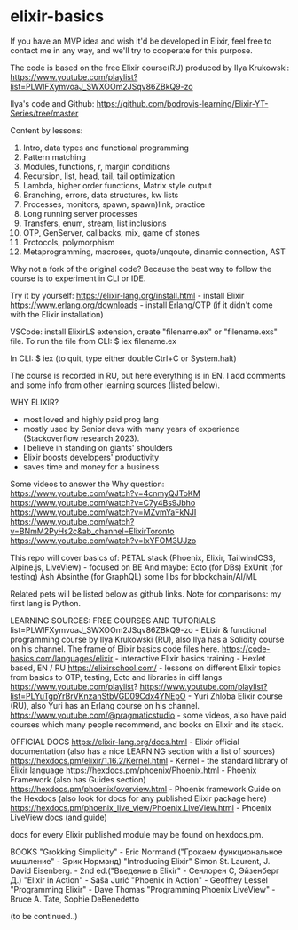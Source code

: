 # elixir-basics
If you have an MVP idea and wish it'd be developed in Elixir, 
feel free to contact me in any way, and we'll try to cooperate for this purpose.

The code is based on the free Elixir course(RU) produced by Ilya Krukowski: https://www.youtube.com/playlist?list=PLWlFXymvoaJ_SWXOOm2JSqv86ZBkQ9-zo

Ilya's code and Github:
https://github.com/bodrovis-learning/Elixir-YT-Series/tree/master

Content by lessons:
1. Intro, data types and functional programming
2. Pattern matching
3. Modules, functions, r, margin conditions
4. Recursion, list, head, tail, tail optimization
5. Lambda, higher order functions, Matrix style output
6. Branching, errors, data structures, kw lists
7. Processes, monitors, spawn, spawn)link, practice
8. Long running server processes
9. Transfers, enum, stream, list inclusions
10. OTP, GenServer, callbacks, mix, game of stones
11. Protocols, polymorphism
12. Metaprogramming, macroses, quote/unqoute, dinamic connection, AST

Why not a fork of the original code? Because the best way to follow the course is to experiment in CLI or IDE.

Try it by yourself:
https://elixir-lang.org/install.html - install Elixir
https://www.erlang.org/downloads - install Erlang/OTP (if it didn't come with the Elixir installation)

VSCode: install ElixirLS extension, create "filename.ex" or "filename.exs" file.
To run the file from CLI: $ iex filename.ex

In CLI: $ iex   (to quit, type either double Ctrl+C or System.halt)

The course is recorded in RU, but here everything is in EN.
I add comments and some info from other learning sources (listed below).

WHY ELIXIR?
- most loved and highly paid prog lang
- mostly used by Senior devs with many years of experience (Stackoverflow research 2023).
- I believe in standing on giants' shoulders
- Elixir boosts developers' productivity
- saves time and money for a business

Some videos to answer the Why question:
https://www.youtube.com/watch?v=4cnmyQJToKM
https://www.youtube.com/watch?v=C7y4Bs9Jbho
https://www.youtube.com/watch?v=MZvmYaFkNJI
https://www.youtube.com/watch?v=BNmM2PyHs2c&ab_channel=ElixirToronto
https://www.youtube.com/watch?v=lxYFOM3UJzo

This repo will cover basics of:
PETAL stack (Phoenix, Elixir, TailwindCSS, Alpine.js, LiveView) - focused on BE
And maybe:
Ecto (for DBs)
ExUnit (for testing)
Ash
Absinthe (for GraphQL)
some libs for blockchain/AI/ML

Related pets will be listed below as github links.
Note for comparisons: my first lang is Python.

LEARNING SOURCES:
FREE COURSES AND TUTORIALS
list=PLWlFXymvoaJ_SWXOOm2JSqv86ZBkQ9-zo - ELixir & functional programming course by Ilya Krukowski (RU), also Ilya has a Solidity course on his channel. The frame of Elixir basics code files here.
https://code-basics.com/languages/elixir - interactive Elixir basics training - Hexlet based, EN / RU
https://elixirschool.com/ - lessons on different Elixir topics from basics to OTP, testing, Ecto and libraries in diff langs
https://www.youtube.com/playlist?
https://www.youtube.com/playlist?list=PLYuTgpYrBrVKnzanStbVGD09Cdx4YNEpO - Yuri Zhloba Elixir course (RU), also Yuri has an Erlang course on his channel.
https://www.youtube.com/@pragmaticstudio - some videos, also have paid courses which many people recommend, and books on Elixir and its stack.

OFFICIAL DOCS
https://elixir-lang.org/docs.html - Elixir official documentation (also has a nice LEARNING section with a list of sources)
https://hexdocs.pm/elixir/1.16.2/Kernel.html - Kernel - the standard library of Elixir language
https://hexdocs.pm/phoenix/Phoenix.html - Phoenix Framework (also has Guides section)
https://hexdocs.pm/phoenix/overview.html - Phoenix framework Guide on the Hexdocs (also look for docs for any published Elixir package here)
https://hexdocs.pm/phoenix_live_view/Phoenix.LiveView.html - Phoenix LiveView docs (and guide)

docs for every Elixir published module may be found on hexdocs.pm.

BOOKS
"Grokking Simplicity" - Eric Normand ("Грокаем функциональное мышление" - Эрик Норманд)
"Introducing Elixir" Simon St. Laurent, J. David Eisenberg. - 2nd ed.("Введение в Elixir" - Сенлорен С, Эйзенберг Д.)
"Elixir in Action" - Saša Jurić
"Phoenix in Action" - Geoffrey Lessel
"Programming Elixir" - Dave Thomas
"Programming Phoenix LiveView" - Bruce A. Tate, Sophie DeBenedetto

(to be continued..)
